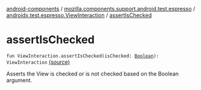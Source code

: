 [android-components](../../index.md) / [mozilla.components.support.android.test.espresso](../index.md) / [androidx.test.espresso.ViewInteraction](index.md) / [assertIsChecked](./assert-is-checked.md)

# assertIsChecked

`fun ViewInteraction.assertIsChecked(isChecked: `[`Boolean`](https://kotlinlang.org/api/latest/jvm/stdlib/kotlin/-boolean/index.html)`): ViewInteraction` [(source)](https://github.com/mozilla-mobile/android-components/blob/master/components/support/android-test/src/main/java/mozilla/components/support/android/test/espresso/ViewInteraction.kt#L31)

Asserts the View is checked or is not checked based on the Boolean argument.

